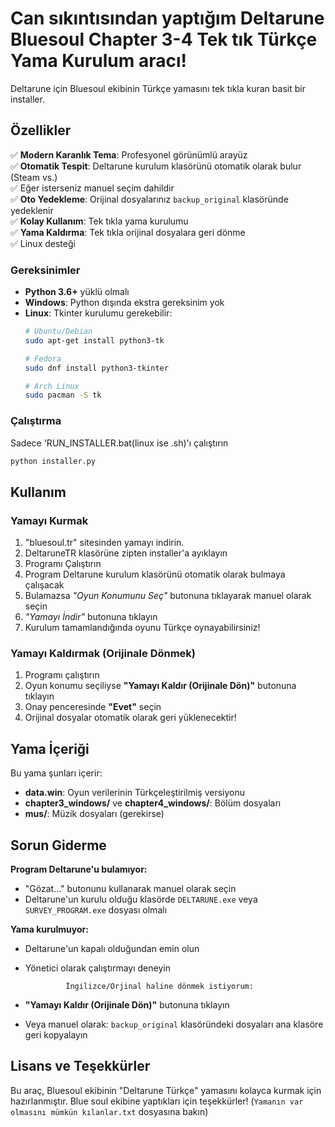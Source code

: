 # Can sıkıntısından yaptığım Deltarune Bluesoul Chapter 3-4 Tek tık Türkçe Yama Kurulum aracı!

Deltarune için Bluesoul ekibinin Türkçe yamasını tek tıkla kuran basit bir installer.

## Özellikler

✅ **Modern Karanlık Tema**: Profesyonel görünümlü arayüz  
✅ **Otomatik Tespit**: Deltarune kurulum klasörünü otomatik olarak bulur (Steam vs.)  
✅ Eğer isterseniz manuel seçim dahildir  
✅ **Oto Yedekleme**: Orijinal dosyalarınız `backup_original` klasöründe yedeklenir  
✅ **Kolay Kullanım**: Tek tıkla yama kurulumu  
✅ **Yama Kaldırma**: Tek tıkla orijinal dosyalara geri dönme  
✅ Linux desteği

### Gereksinimler

- **Python 3.6+** yüklü olmalı
- **Windows**: Python dışında ekstra gereksinim yok
- **Linux**: Tkinter kurulumu gerekebilir:
  ```bash
  # Ubuntu/Debian
  sudo apt-get install python3-tk
  
  # Fedora
  sudo dnf install python3-tkinter
  
  # Arch Linux
  sudo pacman -S tk
  ```

### Çalıştırma
Sadece 'RUN_INSTALLER.bat(linux ise .sh)'ı çalıştırın

```bash
python installer.py
```

## Kullanım

### Yamayı Kurmak
1. "bluesoul.tr" sitesinden yamayı indirin.
2. DeltaruneTR klasörüne zipten installer'a ayıklayın
3. Programı Çalıştırın
4. Program Deltarune kurulum klasörünü otomatik olarak bulmaya çalışacak
5. Bulamazsa *"Oyun Konumunu Seç"* butonuna tıklayarak manuel olarak seçin
6. *"Yamayı İndir"* butonuna tıklayın
7. Kurulum tamamlandığında oyunu Türkçe oynayabilirsiniz!

### Yamayı Kaldırmak (Orijinale Dönmek)
1. Programı çalıştırın
2. Oyun konumu seçiliyse **"Yamayı Kaldır (Orijinale Dön)"** butonuna tıklayın
3. Onay penceresinde **"Evet"** seçin
4. Orijinal dosyalar otomatik olarak geri yüklenecektir!

## Yama İçeriği

Bu yama şunları içerir:
- **data.win**: Oyun verilerinin Türkçeleştirilmiş versiyonu
- **chapter3_windows/** ve **chapter4_windows/**: Bölüm dosyaları
- **mus/**: Müzik dosyaları (gerekirse)

## Sorun Giderme

**Program Deltarune'u bulamıyor:**
- "Gözat..." butonunu kullanarak manuel olarak seçin
- Deltarune'un kurulu olduğu klasörde `DELTARUNE.exe` veya `SURVEY_PROGRAM.exe` dosyası olmalı

**Yama kurulmuyor:**
- Deltarune'un kapalı olduğundan emin olun
- Yönetici olarak çalıştırmayı deneyin

               İngilizce/Orjinal haline dönmek istiyorum:

- **"Yamayı Kaldır (Orijinale Dön)"** butonuna tıklayın
- Veya manuel olarak: `backup_original` klasöründeki dosyaları ana klasöre geri kopyalayın

## Lisans ve Teşekkürler

Bu araç, Bluesoul ekibinin "Deltarune Türkçe" yamasını kolayca kurmak için hazırlanmıştır.
Blue soul ekibine yaptıkları için teşekkürler! (`Yamanın var olmasını mümkün kılanlar.txt` dosyasına bakın)
